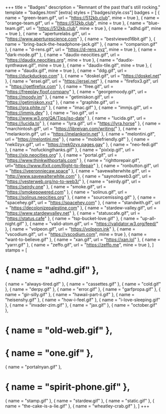 +++
title = "Badges"
description = "Remnant of the past that's still rocking."
template = "badges.html"
[extra]
styles = ["badges/style.css"]
badges = [
  { name = "green-team.gif", url = "https://512kb.club", mine = true },
  { name = "orange-team.gif", url = "https://512kb.club", mine = true },
  { name = "blue-team.gif", url = "https://512kb.club", mine = true },
  { name = "adhd.gif", mine = true },
  { name = "aperturelabs.gif", url = "https://www.aperturescience.com" },
  { name = "bestviewed16bit.gif" },
  { name = "bring-back-the-headphone-jack.gif" },
  { name = "companion.gif" },
  { name = "d-rens.gif", url = "https://d-rens.xyz", mine = true },
  { name = "dark-mode.gif" },
  { name = "daudix-neocities.gif", url = "https://daudix.neocities.org", mine = true },
  { name = "daudix-synthwave.gif", mine = true },
  { name = "daudix-tile.gif", mine = true },
  { name = "daudix.gif", mine = true },
  { name = "ddg.gif", url = "https://duckduckgo.com" },
  { name = "doskel.gif", url = "https://doskel.net" },
  { name = "ersei.gif", url = "https://ersei.net" },
  { name = "firefox3.gif", url = "https://getfirefox.com" },
  { name = "free.gif", url = "https://freeplay.floof.company" },
  { name = "georgemoody.gif", url = "https://moody.im" },
  { name = "getimiskon.gif", url = "https://getimiskon.xyz" },
  { name = "graphite.gif", url = "https://gra.phite.ro" },
  { name = "imac.gif" },
  { name = "immjs.gif", url = "https://immjs.dev" },
  { name = "iso.gif", url = "https://www.w3.org/QA/Tips/iso-date" },
  { name = "lucida.gif", url = "https://lucida.to" },
  { name = "lyra.gif", url = "https://lyra.horse" },
  { name = "marchintosh.gif", url = "https://libreivan.com/writing/" },
  { name = "melankorin.gif", url = "https://melankorin.net" },
  { name = "melontini.gif", url = "https://melontini.me" },
  { name = "mobilefriendly.gif" },
  { name = "nek0zyx.gif", url = "https://nek0zyx.pages.gay" },
  { name = "neo-fedi.gif" },
  { name = "nofuckingthanks.gif" },
  { name = "pixlxip.gif", url = "https://xip.neocities.org" },
  { name = "portal.gif", url = "https://www.thinkwithportals.com" },
  { name = "righttorepair.gif", url="https://www.ifixit.com/Right-to-Repair" },
  { name = "ronbutton.gif", url = "https://veeronniecaw.space" },
  { name = "savewalterwhite.gif", url = "http://www.savewalterwhite.com" },
  { name = "saynotoweb3.gif", url = "https://yesterweb.org/no-to-web3/" },
  { name = "seirdy.gif", url = "https://seirdy.one" },
  { name = "smoke.gif", url = "https://smokepowered.com" },
  { name = "solinus.gif", url = "https://solinus.neocities.org" },
  { name = "sourcemissing.gif" },
  { name = "spacehey.gif", url = "https://spacehey.com" },
  { name = "standwith.gif", url = "https://decolonizepalestine.com" },
  { name = "stardew-valley.gif", url = "https://www.stardewvalley.net" },
  { name = "statuscafe.gif", url = "https://status.cafe" },
  { name = "tsp-bucket-love.gif" },
  { name = "up-all-night.gif" },
  { name = "valid-atom.gif", url = "https://validator.w3.org/feed/" },
  { name = "volpeon.gif", url = "https://volpeon.ink" },
  { name = "vscodium.gif", url = "https://vscodium.com", mine = true },
  { name = "want-to-believe.gif" },
  { name = "xan.gif", url = "https://xan.lol" },
  { name = "yarrr.gif" },
  { name = "zeffo.gif", url = "https://zeffo.me", mine = true },
]
stamps = [
  # { name = "adhd.gif" },
  { name = "always-tired.gif" },
  { name = "cassettes.gif" },
  { name = "cold.gif" },
  { name = "derpy.gif" },
  { name = "error.gif" },
  { name = "garfpropa.gif" },
  { name = "gir-silly.gif" },
  { name = "hawaii-part-ii.gif" },
  { name = "heisenshy.gif" },
  { name = "how-i-feel.gif" },
  { name = "i-love-sleeping.gif" },
  { name = "invader-zim.gif" },
  { name = "jax.gif" },
  { name = "october.gif" },
  # { name = "old-web.gif" },
  # { name = "one.gif" },
  { name = "portalnyan.gif" },
  # { name = "spirit-phone.gif" },
  { name = "stamp.gif" },
  { name = "stardew.gif" },
  { name = "static.gif" },
  { name = "the-cake-is-a-lie.gif" },
  { name = "wheatley-crab.gif" },
]
+++
